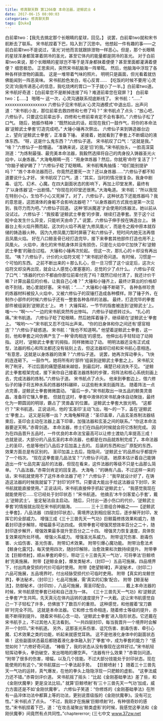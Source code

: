 ```yaml
---
title: 修真聊天群 第1266章 本命法器，逆鲸武士 4
date: 2017-06-15 08:00:03
categories: 修真聊天群
tags: [Duke]
---
```


白前辈two：【我先去搞定那个长眼睛的星球，回见。】
说罢，白前辈two就和宋书航断去了联系。
宋书航捏着下巴，陷入到了沉思中。
他想起一件有趣的事——之前白前辈two不是说过，‘圣光’对他而言就跟排泄物一样恶心。但是，那个长眼睛的星球浑身都笼罩着阴冷的圣光，甚至它体内的能量都是阴冷的圣光。
对于白前辈two来说，那个长眼睛的星球岂不等于是浑身都抹着便便？甚至里面都灌满着便便？
细思极恐。
正思索间，突然宋书航脑海一阵晕眩。
然后，他脑海中浮现了各种各样排泄物的画面。
这是一堆带着气味的照片。
明明只是画面，但光看着就仿佛能闻到一阵恶臭味。
宋书航脸色发白，呕心反胃……
【吃饭的时候不要用‘心灵交流’向我传递恶心的信息，我吃烧烤的胃口一下子就小了一半。】白前辈two道。
宋书航好奇道：【白前辈您不是断掉连接了吗？难道前辈您在窥屏？】
白前辈two：【……】
啪嗒～
这一次，心灵沟通联系彻底断线了。
宋书航：“……”
xxxxxxxxxxxxxxxxxx
六修仙子见宋书航从‘心灵沟通模式’中退出后，出声问道：“宋书航小友，那位前辈去救四修和七修了吗？”
宋书航点了点头：“放心吧，六修仙子。只要这位前辈出手，四修和七修前辈肯定不会有事的。”
六修仙子松了口气。
随后，她振作精神：“既然如此的话，趁现在我们一鼓作气，将你的本命法器‘逆鲸武士拳套’打造完成吧。”
大锤小锤再次祭出。
六修仙子来到铸造器台边上，望向‘逆鲸武士拳套’，正准备下锤。
紧接着，她就看到了拳套上不断蠕动的液体东西。
“呀，这是什么鬼东西？”六修仙子道。
宋书航叹了口气：“这就是我。”
“啥？”六修仙子一脸懵逼。
“准确来说，这是‘旧’的我。”宋书航抬头，一脸高深莫测道：“为炼制最强、最完美本命法器，我毅然选择将自己的肉身投入铸器圣光火焰中，以身炼器。”
大海龟眼睛一亮：“用身体炼器？然后，你就用‘命符’复活了？”
“你脑子被驴踢了？”六修仙子眨了眨眼睛。
宋书航嘴角抽搐：“咱们能别提驴吗？”
“炼个本命法器而已，你竟然还要死一次？还以身炼器……”六修仙子都不知道要说什么才好。
宋书航叹了口气，道：“其实，当时的情况很复杂。我身中剧毒、诅咒、幻术、心魔。在四大副面状态的影响下，再加上印堂发黑，最终有了‘以身炼器’这一出剧情。”
“你现在的印堂还很黑。”大海龟道。
宋书航：“所以我现在特别小心，生怕不小心又死掉了。对了，六修仙子，这种状态下还能炼器吗？我的意思是，这团液体的身躯不会影响法器吧？”
“以身炼器的方式我也是第一次见到，我尽力而为吧。”六修仙子回道。
这种‘邪派魔道’才会使用的炼器法，她以前从没试过。
六修仙子：“我按着‘逆鲸武士拳套’的步骤，继续打造拳套。至于这个过程中会发生什么异变，只能听天由命了。”
说罢，六修仙子伸手按在铸造台上。
铸器台上有火焰升腾而起，这次的火焰不再是‘九修凤凰火’，而是冬之殿中原本就存储的铸造器火种。
因为九修凤凰刀暂时屏蔽了和六修仙子，短时间内她无法再借且凤凰火焰。
好在八口鲸圣骨已经打造完毕，接下来拳套其他部件打造也用不上凤凰火。
火焰中，液化的宋书航身体并没有损伤，只是在火焰中它加快了和‘逆鲸武士拳套’的融合过程。
大锤和小锤再次抡起。
但这一次，那扎心的＋却没有再出现。
“咦？六修仙子，计价的火焰符文呢？”宋书航好奇问道。
有时候，习惯是一个可怕的东西。
之前不断出来的＋那么扎心，但一旦习惯了这个设定后，这次火焰符文却没再出现，就会让人感觉心里塞塞的，总觉的少了点什么。
六修仙子叹了口气：“炼器的代价不都由你那位前辈付完了吗？既然已经付清了，我还计价干嘛？计算出最后的价格，让我自己心堵？”
大锤和小锤齐上，最终计算出的价格却收不到钱，她心里就好塞。
宋书航：“……”
大锤和小锤不断砸下。
各种各样珍贵的炼器材料被投入火焰中，又被六修仙子的双锤打造成各种模样。除了锤子外，在制作小部件的时候六修仙子还有一整套各种各样的法器。
最终，打造完毕的拳套部件被组装到‘逆鲸武士’上。
咚！
大锤挥起，一节节的指套被连到‘逆鲸武士’上。
嗤～～
“啊～～”一边的宋书航突然传出惨叫。
六修仙子疑惑转过头。
“扎心的痛。”宋书航道。
六修仙子眨了眨眼睛，然后她挥着锤子，继续砸在‘逆鲸武士’拳套上。
“唉哟～～”宋书航又忍不住叫出声来。
“你的旧身体和你之间还有‘感官相连’？”六修仙子疑惑道。
宋书航：“我也不知道啊。”
他望着逆鲸武士拳套，这一刻，他和拳套之间仿佛产生了一种‘骨肉相连’的感觉。
他伸出右手轻轻动了动拇指。
这时，‘逆鲸武士拳套’的拇指，同样微微动了动。
明明法器还没有正式成型，法器的核心和阵法都还没有铭刻上去，但这法器却已经和宋书航心意相连。
“有意思，这就是以身炼器的效果？”六修仙子道。
说罢，她再次挥动拳头，飞快的连连砸下。
一鼓作气，她将所有的‘部件’组装到逆鲸武士拳套之上。
宋书航又咧了咧牙。
不过后面的痛楚感越来越低，到最后时，痛楚已经消失不见。
“逆鲸武士拳套框架完成，接下来你自己接着法器炼制的步骤，将阵法和核心系统刻画上去，完成法器的炼制。”六修仙子道。
宋书航点了点头。
他来到拳套边上，借六修仙子的锤子将五种水系的炼器材料碾碎，以这些粉末来刻画阵法。
随着阵法一点点完善，逆鲸武士拳套微微震动。
“最后一步。”宋书航取出一块五品的鲸类灵兽晶，准备将它镶入拳套。
但就在这时，拳套中液体的宋书航身体自动聚拢，最终化为一颗圆润的明球，霸占了‘灵兽晶’的位置。
逆鲸武士拳套大放光明。
“这都行？”宋书航道。
正说话间，他的‘玄圣印’主动飞出，啪～的一下，盖在‘逆鲸武士’拳套上。
这又是玩哪一出？
大海龟解释道：“圣印盖章，八品玄圣炼制法器结束后，圣印会主动在法器上盖下印章，加强法器和玄圣之间的联系。”
“你这本命法器要逆天啊。”赤霄剑道。
本命法器，修士们在四品的时候就会将它炼制完成。
因为在四品晋升五品时，一件优良的本命法宝最高可以让修士渡劫几率提高三成！
也就是说，大部分的八品玄圣的本命法器，也都是在四品就炼制完成了。本命法器上的圣印，也是等他们八品后才后加盖上去的。
后装的东西和出厂原配的东西，效果方面总是有区别的。
圣印加盖上去后，隐隐间，‘逆鲸武士’的品质似乎都提升了一个档次。
“现在这拳套是几品法宝？”六修仙子问道。
她原本估计着自己能铸造出一件‘七品完美’品阶的法器，但现在看来，这件法器的等级不只是七品那么简单。
“八品法器。”赤霄剑肯定的回复道。
大海龟：“的确有八品，不过这样一来的话，宋书航就使用不了这件本命法器了吧？”
六修仙子：“我早就设计好了，在铸造这法器的时候我就留下了‘封印’的环节。只要请大能出手给这法器设下封印，宋书航就能直接使用。”
正说话间，宋书航直接伸手抓起‘逆鲸武士’。
“我感觉我现在就能使用它……它已经处于封印状态！”宋书航道。
他摘去‘木牛剑客爱心手套’，戴上‘逆鲸武士’。
鉴定秘法自主启动。
随后，只付出一道小伤口的代价，‘逆鲸武士拳套’的情报就出现在宋书航的脑海。
…………
三十三兽组合神器之——【逆鲸武士拳套】，八品法器（四层封印状态）。需境界达到相应层次后，逐步解开封印，发挥它的全部威力。
增强三成《三十三兽先天一气功》巨鲸篇修炼效果和威力，随着封印逐步解除，增幅最多可达四成。
佩带拳套可增强冥想效率百分之二十，随封印逐步解开，增强效果最多提升至百分之二十四。
增强灵力恢复速度，具体恢复效果视所处环境。
增强火系威力。
增强圣光系威力。
附带诅咒伤害、剧毒伤害、火焰伤害、圣光伤害。
附带幻术效果。
附带引爆心魔功能。
附带治愈法术【鲸身化露咒】，每天使用四次，随封印解除，治愈效果和次数持续提升。
附带拳法【巨鲸喷射】，顺从拳套的牵引，带动‘三十三兽先天一气功’，可将拳法‘巨鲸喷射’完美施展。
附带【逆鲸金身】，爆发类秘术，（封印一）五品可施展。四品境界下，付出肉身受损的代价可临时使用。
附带【绝望鲸哮】，声波秘术，（封印二）六品可施展，五品境界时，付出经脉受损代价可临时吏用。
附带【真实的龙鲸世界】，拳法秘术，（封印三）七品可施展，需‘真实的幻象’配合。
附带【鲸圣秘法】，防御秘术，（封印四），八品可施展，需圣印配合。
…………
戴上本命法器的时候，宋书航感觉拳套已经和自己连为一体。
《三十三兽先天一气功》和‘逆鲸武士拳套’产生共鸣，先天真元在体内运转的速度提升了一大截。这让宋书航感觉自己一下子轻松了许多，仿佛放下了数百斤的重担。
这种感觉，和他握着‘宝刀霸碎’时完全不同。
这就是本命法器。
它和修士性命相连，随着修士等级的提升，亦能不断得到提升。
随着宋书航心念一动，‘逆鲸武士拳套’进入隐形状态。它还戴在宋书航手上，不过其他人无法看到。
“一共四层封印，每当我晋升一个境界时会解开一个封印。”宋书航道。
另外，这那圣光系伤害、诅咒伤害、剧毒伤害、牵引心魔、幻术效果之类的功能，听起来就感觉耳熟。
这不是他液化身体中的副面状态嘛！
这些副面状态最后都随着液化身体融入到了‘拳套’中，成为拳套的能力？
“感觉如何？”六修好奇问道。
“棒极了，我的状态从没有像现在这样好过。”宋书航轻轻挥动拳头，拳劲破空，发出啪啪的爆空声。
“法器有什么效果？”赤霄剑问道。
“附带了很多的伤害，增幅，以及几个技能。不过大部分技能处于封印状态。现在能使用的有这个。”宋书航摆出一个拳法起手势。
【巨鲸喷射！】
随着三十三兽先天一气功的运转，真气爆发，在他的拳头上隐隐浮现一只肥鲸的虚影。
“这拳法威力还不错。”赤霄剑评价道。
宋书航摇了摇头：“比起《金刚基础拳法》差了些，和《金刚伏魔拳》更是没法比较。”
就算‘巨鲸喷射’有‘三十三兽先天一气功’加成，威力方面还是不如‘金刚伏魔拳’。
六修仙子笑道：“你修炼的《金刚基础拳法》在所有一品淬体功法中都算上等的功法，更别说晋级版的《金刚伏魔拳》。没有可比性。”
宋书航点了点头。
“不过，我刚才在施展‘巨鲸喷射’时，有种很奇妙的感觉。”宋书航捏着下巴，道：“在攻击凝聚出‘鲸类虚影’的时候，我感觉这拳法和《金刚伏魔拳》间竟然有点共同性。”chaptererror;
(三七中文 www.37zw.net